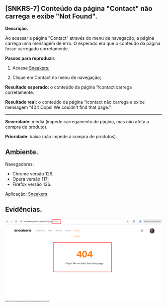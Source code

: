 ## [SNKRS-7] Conteúdo da página "Contact" não carrega e exibe "Not Found".

**Descrição.**

Ao acessar a página "Contact" através do menu de navegação, a página carrega uma mensagem de erro. O esperado era que o conteúdo da página fosse carregado corretamente.

**Passos para reproduzir.**
    
1. Acesse [Sneakers](https://jvs-sneakers-product-page.netlify.app/);

2. Clique em Contact no menu de navegação;


**Resultado esperado:** o conteúdo da página “/contact carrega corretamente.

**Resultado real:** o conteúdo da página “/contact não carrega e exibe mensagem “404 Oops! We couldn't find that page.”.

---

**Severidade**: média (impede carregamento de página, mas não afeta a compra de produto).

**Prioridade**: baixa (não impede a compra de produtos).

## Ambiente.
Navegadores: 

- Chrome versão 129;
- Opera versão 117;
- Firefox versão 136.

Aplicação: [Sneakers](https://jvs-sneakers-product-page.netlify.app/) 

## Evidências.

![](captura1.png)